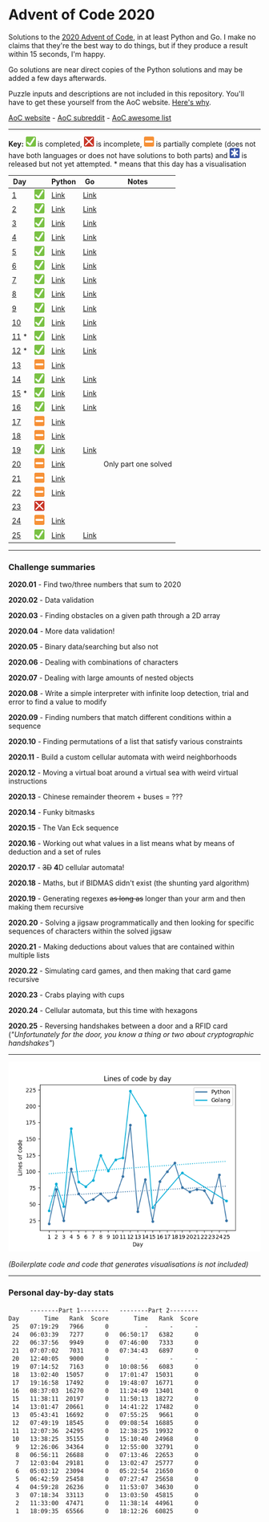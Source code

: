 # Advent of Code 2020

Solutions to the [2020 Advent of Code](https://adventofcode.com/2020), in at least Python and Go. I make no claims that they're the best way to do things, but if they produce a result within 15 seconds, I'm happy.

Go solutions are near direct copies of the Python solutions and may be added a few days afterwards.

Puzzle inputs and descriptions are not included in this repository. You'll have to get these yourself from the AoC website. [Here's why](https://www.reddit.com/r/adventofcode/comments/k99rod/sharing_input_data_were_we_requested_not_to/gf2ukkf/?context=3).

[AoC website](https://adventofcode.com) - [AoC subreddit](https://www.reddit.com/r/adventofcode) - [AoC awesome list](https://github.com/Bogdanp/awesome-advent-of-code)

---

**Key:** ![Completed][check] is completed, ![Incomplete][cross] is incomplete, ![Partially complete][partial] is partially complete (does not have both languages or does not have solutions to both parts) and ![Not yet attempted][pending] is released but not yet attempted. \* means that this day has a visualisation

<!-- PARSE START -->

| Day                                 |                                | Python                                    | Go                                    | Notes                |
| ----------------------------------- | ------------------------------ | ----------------------------------------- | ------------------------------------- | -------------------- |
| [1](/01-reportRepair)               | ![Completed][check]            | [Link](/01-reportRepair/python)           | [Link](/01-reportRepair/go)           |                      |
| [2](/02-passwordPhilosophy)         | ![Completed][check]            | [Link](/02-passwordPhilosophy/python)     | [Link](/02-passwordPhilosophy/go)     |                      |
| [3](/03-tobogganTrajectory)         | ![Completed][check]            | [Link](/03-tobogganTrajectory/python)     | [Link](/03-tobogganTrajectory/go)     |                      |
| [4](/04-passportProcessing)         | ![Completed][check]            | [Link](/04-passportProcessing/python)     | [Link](/04-passportProcessing/go)     |                      |
| [5](/05-binaryBoarding)             | ![Completed][check]            | [Link](/05-binaryBoarding/python)         | [Link](/05-binaryBoarding/go)         |                      |
| [6](/06-customCustoms)              | ![Completed][check]            | [Link](/06-customCustoms/python)          | [Link](/06-customCustoms/go)          |                      |
| [7](/07-handyHaversacks)            | ![Completed][check]            | [Link](/07-handyHaversacks/python)        | [Link](/07-handyHaversacks/go)        |                      |
| [8](/08-handheldHalting)            | ![Completed][check]            | [Link](/08-handheldHalting/python)        | [Link](/08-handheldHalting/go)        |                      |
| [9](/09-encodingError)              | ![Completed][check]            | [Link](/09-encodingError/python)          | [Link](/09-encodingError/go)          |                      |
| [10](/10-adapterArray)              | ![Completed][check]            | [Link](/10-adapterArray/python)           | [Link](/10-adapterArray/go)           |                      |
| [11](/11-seatingSystem) \*          | ![Completed][check]            | [Link](/11-seatingSystem/python)          | [Link](/11-seatingSystem/python)      |                      |
| [12](/12-rainRisk) \*               | ![Completed][check]            | [Link](/12-rainRisk/python)               | [Link](/12-rainRisk/go)               |                      |
| [13](/13-shuttleSearch)             | ![Partially complete][partial] | [Link](/13-shuttleSearch/python)          |                                       |                      |
| [14](/14-dockingData)               | ![Completed][check]            | [Link](/14-dockingData/python)            | [Link](/14-dockingData/go)            |                      |
| [15](/15-rambunctiousRecitation) \* | ![Completed][check]            | [Link](/15-rambunctiousRecitation/python) | [Link](/15-rambunctiousRecitation/go) |                      |
| [16](/16-ticketTranslation)         | ![Completed][check]            | [Link](/16-ticketTranslation/python)      | [Link](/16-ticketTranslation/go)      |                      |
| [17](/17-conwayCubes)               | ![Partially complete][partial] | [Link](/17-conwayCubes/python)            |                                       |                      |
| [18](/18-operationOrder)            | ![Partially complete][partial] | [Link](/18-operationOrder/python)         |                                       |                      |
| [19](/19-monsterMessages)           | ![Completed][check]            | [Link](/19-monsterMessages/python)        | [Link](/19-monsterMessages/go)        |                      |
| [20](/20-jurassicJigsaw)            | ![Partially complete][partial] | [Link](/20-jurassicJigsaw/python)         |                                       | Only part one solved |
| [21](/21-allergenAmusement)         | ![Partially complete][partial] | [Link](/21-allergenAmusement/python)      |                                       |                      |
| [22](/22-crabCombat)                | ![Partially complete][partial] | [Link](/22-crabCombat/python)             |                                       |                      |
| [23](/23-crabCups)                  | ![Incomplete][cross]           |                                           |                                       |                      |
| [24](/24-lobbyLayout)               | ![Partially complete][partial] | [Link](/24-lobbyLayout/python)            |                                       |                      |
| [25](/25-comboBreaker)              | ![Completed][check]            | [Link](/25-comboBreaker/python)           | [Link](/25-comboBreaker/go)           |                      |

<!-- PARSE END -->

---

### Challenge summaries

**2020.01** - Find two/three numbers that sum to 2020

**2020.02** - Data validation

**2020.03** - Finding obstacles on a given path through a 2D array

**2020.04** - More data validation!

**2020.05** - Binary data/searching but also not

**2020.06** - Dealing with combinations of characters

**2020.07** - Dealing with large amounts of nested objects

**2020.08** - Write a simple interpreter with infinite loop detection, trial and error to find a value to modify

**2020.09** - Finding numbers that match different conditions within a sequence

**2020.10** - Finding permutations of a list that satisfy various constraints

**2020.11** - Build a custom cellular automata with weird neighborhoods

**2020.12** - Moving a virtual boat around a virtual sea with weird virtual instructions

**2020.13** - Chinese remainder theorem + buses = ???

**2020.14** - Funky bitmasks

**2020.15** - The Van Eck sequence

**2020.16** - Working out what values in a list means what by means of deduction and a set of rules

**2020.17** - ~~3D~~ **4**D cellular automata!

**2020.18** - Maths, but if BIDMAS didn't exist (the shunting yard algorithm)

**2020.19** - Generating regexes ~~as long as~~ longer than your arm and then making them recursive

**2020.20** - Solving a jigsaw programmatically and then looking for specific sequences of characters within the solved jigsaw

**2020.21** - Making deductions about values that are contained within multiple lists

**2020.22** - Simulating card games, and then making that card game recursive

**2020.23** - Crabs playing with cups

**2020.24** - Cellular automata, but this time with hexagons

**2020.25** - Reversing handshakes between a door and a RFID card (_"Unfortunately for the door, you know a thing or two about cryptographic handshakes"_)

---

![Lines of code per day](https://github.com/codemicro/adventOfCode/blob/master/.github/clocgraph.png?raw=true)

_(Boilerplate code and code that generates visualisations is not included)_

---

<!-- RANK START -->

### Personal day-by-day stats

```
      --------Part 1--------   --------Part 2--------
Day       Time   Rank  Score       Time   Rank  Score
 25   07:19:29   7966      0          -      -      -
 24   06:03:39   7277      0   06:50:17   6382      0
 22   06:37:56   9949      0   07:46:00   7333      0
 21   07:07:02   7031      0   07:34:43   6897      0
 20   12:40:05   9000      0          -      -      -
 19   07:14:52   7163      0   10:08:56   6083      0
 18   13:02:40  15057      0   17:01:47  15031      0
 17   19:16:58  17492      0   19:48:07  16771      0
 16   08:37:03  16270      0   11:24:49  13401      0
 15   11:38:11  20197      0   11:50:13  18272      0
 14   13:01:47  20661      0   14:41:22  17482      0
 13   05:43:41  16692      0   07:55:25   9661      0
 12   07:49:19  18545      0   09:08:54  16885      0
 11   12:07:36  24295      0   12:38:25  19932      0
 10   13:38:25  35155      0   15:10:40  24968      0
  9   12:26:06  34364      0   12:55:00  32791      0
  8   06:56:11  26688      0   07:13:46  22653      0
  7   12:03:04  29181      0   13:02:47  25777      0
  6   05:03:12  23094      0   05:22:54  21650      0
  5   06:42:59  25458      0   07:27:47  25658      0
  4   04:59:28  26236      0   11:53:07  34630      0
  3   07:18:34  33113      0   13:03:50  45815      0
  2   11:33:00  47471      0   11:38:14  44961      0
  1   18:09:35  65566      0   18:12:26  60825      0
```

<!-- RANK END -->

[check]: https://github.com/codemicro/adventOfCode/blob/master/.github/check.png?raw=true
[cross]: https://github.com/codemicro/adventOfCode/blob/master/.github/cross.png?raw=true
[partial]: https://github.com/codemicro/adventOfCode/blob/master/.github/partial.png?raw=true
[pending]: https://github.com/codemicro/adventOfCode/blob/master/.github/asterisk.png?raw=true
